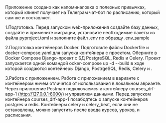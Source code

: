 Приложение создано как напоминаловка о полезных привычках, который клиент получает на Телеграм чат-бот по расписанию, который сам же и составляет.

1.Подготовка. Перед запуском web-приложения создайте базу данных, создайте и примените миграции, установите необходимые пакеты из файла pyproject.toml и заполните файл .env по образцу .env_sample 

2.Подготовка контейнеров Docker. Подготовьте файлы Dockerfile и docker-compose.yaml для запуска контейнера с проектом. Оберните в Docker Compose Django-проект с БД PostgreSQL, Redis и Celery.
Проект запускается одной командой ocker-compose up -d --build в ходе которой создаются контейнеры Django, PostrgeSQL, Redis, Celery и .

3.Работа с приложением. Работа с приложением в варианте с контейнером ничем отличется от использования в локальном аврианте. Через приложение Postman подключаемся к контейнеру courses_drf-app-1 (http://127.0.0.1:8000/) и управляем данными. Перед запуском контейнера courses_drf-app-1 позабодтесь о запуске контейнеров postgres и redis. Контейнеры celery и celery_beat, если они не остановлены, можно запустить после ввода курсов, уроков, и расписания.
